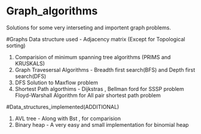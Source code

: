 # Graph_algorithms

Solutions for some very interseting and importent graph problems.

#Graphs 
Data structure used - Adjacency matrix (Except for Topological sorting)
1. Comparision of minimum spanning tree algorithms (PRIMS and KRUSKALS)
2. Graph Travesersal Algorithms - Breadth first search(BFS) and Depth first search(DFS)
3. DFS Solution to Maxflow problem
4. Shortest Path algorthims - Dijkstras , Bellman ford for SSSP problem
                              Floyd-Warshall Algorithm for All pair shortest path problem


#Data_structures_implemented(ADDITIONAL)
1. AVL tree - Along with Bst , for comparision 
2. Binary heap - A very easy and small implementation for binomial heap
